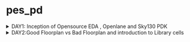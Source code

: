 # pes_pd

<details>
  <summary>
    DAY1: Inception of Opensource EDA , Openlane and Sky130 PDK 
  </summary>
  <br>
  To develop an ASIC you need three major components 
  + ``` RTL IP ```

  + ```PDK``` : Process Design Kit ; Collection of files used to model a fabrication .

  + ```EDA Tools```

    ASIC Design flow goes from RTL to GDSII
    The flow is as follows :
    + Synthesis:Converts RTL into a circuit which has elements in the standard libraray 
    + Floor Planning: Partition of CHIP die between different system building blocks and place teh IO pads or define dimension , pin locations
    + Placement: place the cells on the floorplanned rows
    + Clock Tree Synthesis:Create clock distribution networks with minimum skew 
    + Routing: Implementation of interconnects between the different layers.
    + Sign Off: DRC , LVS and STA
   
    For this course we use OpenLane which comes with various other packages such as Yosys and abc .
    Openlane is used to harden the macros and chips , Yosys is used for RTL synthesis , ABC is used for RTL optimizations , abc maps the
    netlist converted by Yosys to a technological library .Further OpenRoad performs placement and routing .

 ## Importing Package:
 Since different software dependencies are needed to run openlane you need to import package , so every time you run the interactive terminal you need to import the package by using the command ```package require openlane 0.9```

    
        cd OpenLane
        sudo make mount
        ./flow.tcl -interactive
    
  Here we are checking for pre defined module picorv32a

  ```
    package require openlane 0.9
    prep -design <filename>
    run_synthesis
```

The task given is to find the ratio of total number of cells to d flip flop 

![day1](https://github.com/DineshVenkatG/pes_pd/assets/99543009/44dfbd12-5f0f-468f-a325-935e14ee9de7)

From here we can see total number of cells is 9541 and dff (sky130_fd_sc_hd__dfxtp_2)is 1596, thus the ratio is 0.1672

</details>
<details>
  <summary>
    DAY2:Good Floorplan vs Bad Floorplan and introduction to Library cells
  </summary>
  <br>
   Chip floorplanning : 

  + Defining the width and height of core and die : In defining the width and height *Utilization Factor* plays an important role , UTILISATION FACTOR = Area Occupied by the Netlist / Area of the core, Aspect ratio=Height / width
  + Defining location of pre placed cells: Some IPs such as memories , clock gating cells, comparator , mux needs to be instantiated multiple times , such IPs are placed on chip before automated placement and routing .
  + De-coupling of Capacitors :Combinational blocks need to be connected to Vss and Vdd for operation . But if the circuit is large with many resistors, there might be a problem with charging and discharging of capacitors , this can lead to noise margin in the circuits ,for this we use de-coupling capacitors that is placed close to the combinational block , when switching activity takes place it detaches from circuit and the capacitance can be charged fully .
  + Power planning :  When a transition occurs on a net, charge associated with coupling capacitors may be dumped to ground. If there are not enough ground taps charge will accumulate at the tap and the ground line will act like a large resistor, raising the ground voltage and lowering our noise margin. To bypass this problem a robust PDN with many power strap taps are needed to lower the resistance associated with the PDN.
  + Pin Placement: All input pins should be placed on the left and all output pins to he right
  + Logical cell placement Blockage : Block the area occupied by the pins to prevent the PNR tool from placing logical blocks where pins are present

    ### This lab focuses on floorplanning of picorv32a , which we have previously synthesized

    ```
    cd OpenLane
    sudo make mount
    ./flow.tcl -interactive
    package require openlane 0.9
    run_synthesis
    run_floorplan
    ```

    ![day2222](https://github.com/DineshVenkatG/pes_pd/assets/99543009/9ef6e54f-9ea3-4f0c-8ffa-32925a9a52aa)
